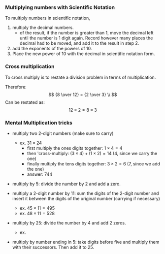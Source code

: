 
### Multiplying numbers with Scientific Notation
To multiply numbers in scientific notation, 
1. multiply the decimal numbers. 
    - of the result, if the number is greater than 1, move the decimal left until the number is 1 digit again. Record however many places the decimal had to be moved, and add it to the result in step 2.
2. add the exponents of the powers of 10. 
3. Place the new power of 10 with the decimal in scientific notation form.

### Cross multiplication
To cross multiply is to restate a division problem in terms of multiplication.

Therefore:
$$
{8 \over 12} = {2 \over 3} \\
$$
Can be restated as:
$$
12 \times 2 = 8 \times 3 
$$

### Mental Multiplication tricks
- multiply two 2-digit numbers (make sure to carry)
    - ex. $31 \times 24$
        - first multiply the ones digits together: $1 \times 4 = 4$
        - then 'cross-multiply: $(3 \times 4) + (1 \times 2) = 14$ (4, since we carry the one)
        - finally multiply the tens digits together: $3 \times 2 = 6$ (7, since we add the one)
        - answer: 744

- multiply by 5: divide the number by 2 and add a zero.
- multiply a 2-digit number by 11: sum the digits of the 2-digit number and insert it between the digits of the original number (carrying if necessary)
    - ex. $45 \times 11 = 495$
    - ex. $48 \times 11 = 528$
- multiply by 25: divide the number by 4 and add 2 zeros.
    - ex. 
- multiply by number ending in 5: take digits before five and multiply them with their successors. Then add it to 25. 
